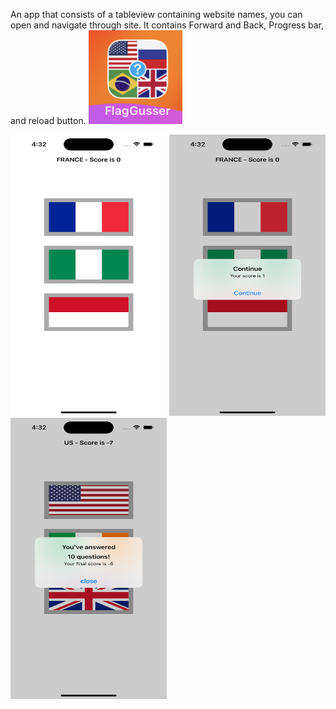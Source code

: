 An app that consists of a tableview containing website names, you can open and navigate through site. It contains Forward and Back, Progress bar, and reload button.
<img src="https://github.com/zeeshan2k2/Project-2-Guess-the-flag-/blob/main/FlagGuesser%20-%20App%20icon.png" width="150" height="150">
 
<img src="https://github.com/zeeshan2k2/Project-2-Guess-the-flag-/blob/main/FG%20-%20screen%20one.png" width="250" height="450">
<img src="https://github.com/zeeshan2k2/Project-2-Guess-the-flag-/blob/main/FG%20-%20screen%20two.png" width="250" height="450">
<img src="https://github.com/zeeshan2k2/Project-2-Guess-the-flag-/blob/main/FG%20-%20final%20screem.png" width="250" height="450">
